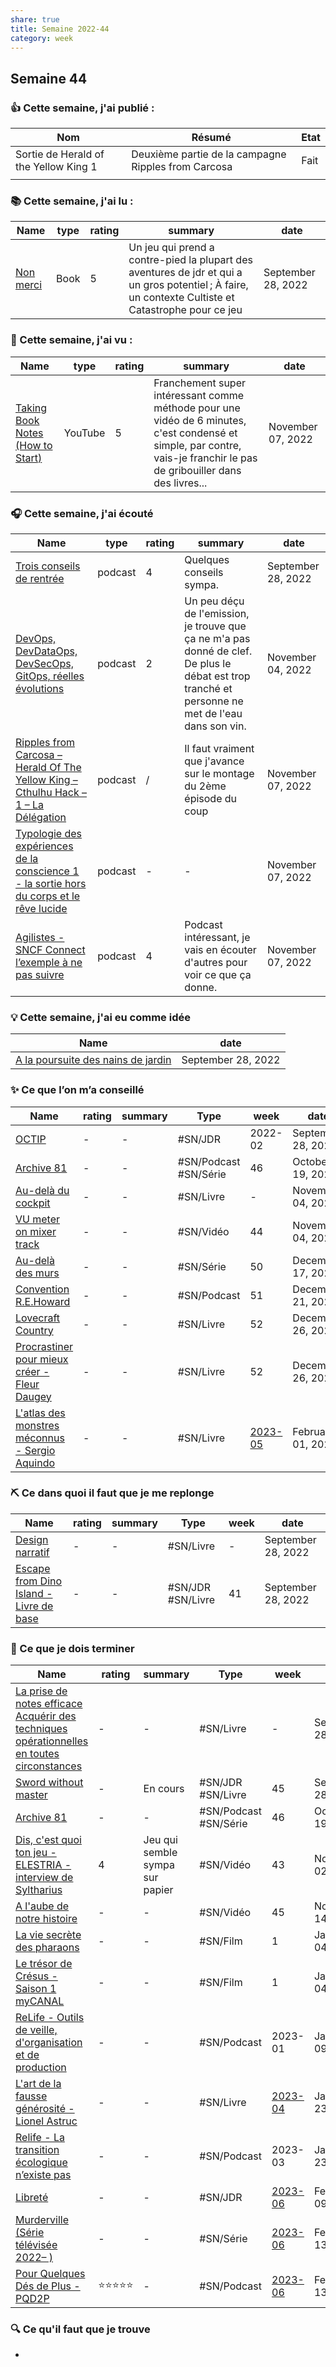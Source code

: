```yaml
---
share: true 
title: Semaine 2022-44
category: week
---
```

## Semaine 44

### 👍 **Cette semaine, j'ai publié :**
| Nom                                   | Résumé                                              | Etat |
| ------------------------------------- | --------------------------------------------------- | ---- |
| Sortie de Herald of the Yellow King 1 | Deuxième partie de la campagne Ripples from Carcosa | Fait |
	|                                       |                                                     |      |

### 📚 Cette semaine, j'ai lu :

| Name                                                       | type | rating | summary                                                                                                                                               | date               |
| ---------------------------------------------------------- | ---- | ------ | ----------------------------------------------------------------------------------------------------------------------------------------------------- | ------------------ |
| [Non merci](../source/Non%20merci.md) | Book | 5      | Un jeu qui prend a contre-pied la plupart des aventures de jdr et qui a un gros potentiel ; À faire, un  contexte Cultiste et Catastrophe pour ce jeu | September 28, 2022 |


### 🍿 Cette semaine, j'ai vu :

| Name                                                                                               | type    | rating | summary                                                                                                                                                                  | date              |
| -------------------------------------------------------------------------------------------------- | ------- | ------ | ------------------------------------------------------------------------------------------------------------------------------------------------------------------------ | ----------------- |
| [Taking Book Notes (How to Start)](../source/Taking%20Book%20Notes%20(How%20to%20Start).md) | YouTube | 5      | Franchement super intéressant comme méthode pour une vidéo de 6 minutes, c'est condensé et simple, par contre, vais-je franchir le pas de gribouiller dans des livres... | November 07, 2022 |


### 🎧 Cette semaine, j'ai écouté

| Name                                                                                                                                                                                                               | type    | rating | summary                                                                                                                                           | date               |
| ------------------------------------------------------------------------------------------------------------------------------------------------------------------------------------------------------------------ | ------- | ------ | ------------------------------------------------------------------------------------------------------------------------------------------------- | ------------------ |
| [Trois conseils de rentrée](../source/Trois%20conseils%20de%20rentr%C3%A9e.md)                                                                                                                               | podcast | 4      | Quelques conseils sympa.                                                                                                                          | September 28, 2022 |
| [DevOps, DevDataOps, DevSecOps, GitOps, réelles évolutions](../source/DevOps,%20DevDataOps,%20DevSecOps,%20GitOps,%20r%C3%A9elles%20%C3%A9volutions.md)                                                       | podcast | 2      | Un peu déçu de l'emission, je trouve que ça ne m'a pas donné de clef. De plus le débat est trop tranché et personne ne met de l'eau dans son vin. | November 04, 2022  |
| [Ripples from Carcosa – Herald Of The Yellow King – Cthulhu Hack – 1 – La Délégation](../source/Ripples%20from%20Carcosa%20%E2%80%93%20Herald%20Of%20The%20Yellow%20King%20%E2%80%93%20Cthulhu%20Hack%20%E2%80%93%201%20%E2%80%93%20La%20D%C3%A9l%C3%A9gation.md)           | podcast | /      | Il faut vraiment que j'avance sur le montage du 2ème épisode du coup                                                                              | November 07, 2022  |
| [Typologie des expériences de la conscience 1 - la sortie hors du corps et le rêve lucide](../source/Typologie%20des%20exp%C3%A9riences%20de%20la%20conscience%201%20-%20la%20sortie%20hors%20du%20corps%20et%20le%20r%C3%AAve%20lucide.md) | podcast | \-     | \-                                                                                                                                                | November 07, 2022  |
| [Agilistes - SNCF Connect l’exemple à ne pas suivre](../source/Agilistes%20-%20SNCF%20Connect%20l%E2%80%99exemple%20%C3%A0%20ne%20pas%20suivre.md)                                                                     | podcast | 4      | Podcast intéressant, je vais en écouter d'autres pour voir ce que ça donne.                                                                       | November 07, 2022  |


### 💡 Cette semaine, j'ai eu comme idée

| Name                                                                                                                                                        | date               |
| ----------------------------------------------------------------------------------------------------------------------------------------------------------- | ------------------ |
| [A la poursuite des nains de jardin](../projets/C&C/A%20la%20poursuite%20des%20nains%20de%20jardin.md) | September 28, 2022 |


### ✨ Ce que l’on m’a conseillé

| Name                                                                                                                  | rating | summary | Type                  | week                                                  | date               |
| --------------------------------------------------------------------------------------------------------------------- | ------ | ------- | --------------------- | ----------------------------------------------------- | ------------------ |
| [OCTIP](../source/OCTIP.md)                                                                      | \-     | \-      | #SN/JDR               | 2022-02                                               | September 28, 2022 |
| [Archive 81](../source/Archive%2081.md)                                                          | \-     | \-      | #SN/Podcast #SN/Série | 46                                                    | October 19, 2022   |
| [Au-delà du cockpit](Au-del%C3%A0%20du%20cockpit.md)                                          | \-     | \-      | #SN/Livre             | \-                                                    | November 04, 2022  |
| [VU meter on mixer track](../source/VU%20meter%20on%20mixer%20track.md)                                | \-     | \-      | #SN/Vidéo             | 44                                                    | November 04, 2022  |
| [Au-delà des murs](../source/Au-del%C3%A0%20des%20murs.md)                                                         | \-     | \-      | #SN/Série             | 50                                                    | December 17, 2022  |
| [Convention R.E.Howard](../source/Convention%20R.E.Howard.md)                                               | \-     | \-      | #SN/Podcast           | 51                                                    | December 21, 2022  |
| [Lovecraft Country](../source/Lovecraft%20Country.md)                                                       | \-     | \-      | #SN/Livre             | 52                                                    | December 26, 2022  |
| [Procrastiner pour mieux créer - Fleur Daugey](../source/Procrastiner%20pour%20mieux%20cr%C3%A9er%20-%20Fleur%20Daugey.md) | \-     | \-      | #SN/Livre             | 52                                                    | December 26, 2022  |
| [L'atlas des monstres méconnus - Sergio Aquindo](../source/livres/L'atlas%20des%20monstres%20m%C3%A9connus%20-%20Sergio%20Aquindo.md)      | \-     | \-      | #SN/Livre             | [2023-05](2023-05.md) | February 01, 2023  |


### ⛏️ Ce dans quoi il faut que je me replonge

| Name                                                                                                                   | rating | summary | Type              | week | date               |
| ---------------------------------------------------------------------------------------------------------------------- | ------ | ------- | ----------------- | ---- | ------------------ |
| [Design narratif](Design%20narratif.md)                                                 | \-     | \-      | #SN/Livre         | \-   | September 28, 2022 |
| [Escape from Dino Island - Livre de base](Escape%20from%20Dino%20Island%20-%20Livre%20de%20base.md) | \-     | \-      | #SN/JDR #SN/Livre | 41   | September 28, 2022 |

### 🏁 Ce que je dois terminer

| Name                                                                                                                                                                                                                         | rating | summary                         | Type                  | week                                                  | date               |
| ---------------------------------------------------------------------------------------------------------------------------------------------------------------------------------------------------------------------------- | ------ | ------------------------------- | --------------------- | ----------------------------------------------------- | ------------------ |
| [La prise de notes efficace Acquérir des techniques opérationnelles en toutes circonstances](La%20prise%20de%20notes%20efficace%20Acqu%C3%A9rir%20des%20techniques%20op%C3%A9rationnelles%20en%20toutes%20circonstances.md) | \-     | \-                              | #SN/Livre             | \-                                                    | September 28, 2022 |
| [Sword without master](../source/Sword%20without%20master.md)                                                                                                                                                   | \-     | En cours                        | #SN/JDR #SN/Livre     | 45                                                    | September 28, 2022 |
| [Archive 81](../source/Archive%2081.md)                                                                                                                                                                 | \-     | \-                              | #SN/Podcast #SN/Série | 46                                                    | October 19, 2022   |
| [Dis, c'est quoi ton jeu - ELESTRIA - interview de Syltharius](../source/Dis,%20c'est%20quoi%20ton%20jeu%20-%20ELESTRIA%20-%20interview%20de%20Syltharius.md)                                                             | 4      | Jeu qui semble sympa sur papier | #SN/Vidéo             | 43                                                    | November 02, 2022  |
| [A l'aube de notre histoire](../source/A%20l'aube%20de%20notre%20histoire.md)                                                                                                                                 | \-     | \-                              | #SN/Vidéo             | 45                                                    | November 14, 2022  |
| [La vie secrète des pharaons](../source/La%20vie%20secr%C3%A8te%20des%20pharaons.md)                                                                                                                                          | \-     | \-                              | #SN/Film              | 1                                                     | January 04, 2023   |
| [Le trésor de Crésus - Saison 1  myCANAL](../source/Le%20tr%C3%A9sor%20de%20Cr%C3%A9sus%20-%20Saison%201%20%20myCANAL.md)                                                                                                                  | \-     | \-                              | #SN/Film              | 1                                                     | January 04, 2023   |
| [ReLife - Outils de veille, d'organisation et de production](../source/ReLife%20-%20Outils%20de%20veille,%20d'organisation%20et%20de%20production.md)                                                                            | \-     | \-                              | #SN/Podcast           | 2023-01                                               | January 09, 2023   |
| [L'art de la fausse générosité - Lionel Astruc](../source/livres/L'art%20de%20la%20fausse%20g%C3%A9n%C3%A9rosit%C3%A9%20-%20Lionel%20Astruc.md)                                                                                                               | \-     | \-                              | #SN/Livre             | [2023-04](./2023-04.md) | January 23, 2023   |
| [Relife - La transition écologique n’existe pas](../source/Relife%20-%20La%20transition%20%C3%A9cologique%20n%E2%80%99existe%20pas.md)                                                                                                    | \-     | \-                              | #SN/Podcast           | 2023-03                                               | January 23, 2023   |
| [Libreté](../source/Libret%C3%A9.md)                                                                                                                                                                         | \-     | \-                              | #SN/JDR               | [2023-06](./2023-06.md) | February 09, 2023  |
| [Murderville (Série télévisée 2022– )](../source/Murderville%20(S%C3%A9rie%20t%C3%A9l%C3%A9vis%C3%A9e%202022%E2%80%93%20).md)                                                                                                             | \-     | \-                              | #SN/Série             | [2023-06](./2023-06.md) | February 13, 2023  |
| [Pour Quelques Dés de Plus - PQD2P](../source/Pour%20Quelques%20D%C3%A9s%20de%20Plus%20-%20PQD2P.md)                                                                                                                 | ⭐⭐⭐⭐⭐  | \-                              | #SN/Podcast           | [2023-06](./2023-06.md) | February 13, 2023  |


### 🔍 Ce qu'il faut que je trouve
- 